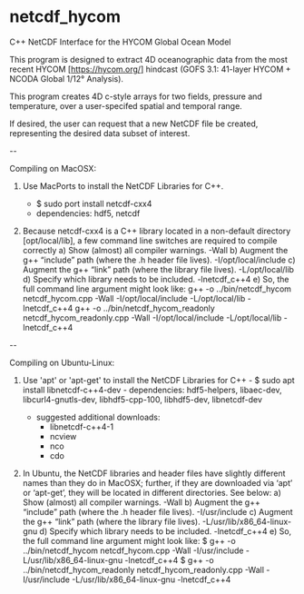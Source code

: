 # netcdf_hycom
C++ NetCDF Interface for the HYCOM Global Ocean Model

This program is designed to extract 4D oceanographic data from the most recent HYCOM [https://hycom.org/] hindcast (GOFS 3.1: 41-layer HYCOM + NCODA Global 1/12° Analysis).

This program creates 4D c-style arrays for two fields, pressure and temperature, over a user-specifed spatial and temporal range.

If desired, the user can request that a new NetCDF file be created, representing the desired data subset of interest.

--

Compiling on MacOSX:

1. Use MacPorts to install the NetCDF Libraries for C++.
	- $ sudo port install netcdf-cxx4
	- dependencies: hdf5, netcdf

2. Because netcdf-cxx4 is a C++ library located in a non-default directory [opt/local/lib], a few command line switches are required to compile correctly
	a) Show (almost) all compiler warnings.
		-Wall
	b) Augment the g++ “include” path (where the .h header file lives).
		-I/opt/local/include
	c) Augment the g++ “link” path (where the library file lives).
		-L/opt/local/lib
	d) Specify which library needs to be included.
		-lnetcdf_c++4
	e) So, the full command line argument might look like:
               g++ -o ../bin/netcdf_hycom netcdf_hycom.cpp -Wall -I/opt/local/include -L/opt/local/lib -lnetcdf_c++4
               g++ -o ../bin/netcdf_hycom_readonly netcdf_hycom_readonly.cpp -Wall -I/opt/local/include -L/opt/local/lib -lnetcdf_c++4


--

Compiling on Ubuntu-Linux:

1. Use 'apt' or 'apt-get' to install the NetCDF Libraries for C++
        - $ sudo apt install libnetcdf-c++4-dev
        - dependencies: hdf5-helpers, libaec-dev, libcurl4-gnutls-dev, libhdf5-cpp-100, libhdf5-dev, libnetcdf-dev
	- suggested additional downloads:
		- libnetcdf-c++4-1
		- ncview
		- nco
		- cdo

2. In Ubuntu, the NetCDF libraries and header files have slightly different names than they do in MacOSX; further, if they are downloaded via ‘apt’ or ‘apt-get’, they will be located in different directories.  See below:
	a) Show (almost) all compiler warnings.
		-Wall
	b) Augment the g++ “include” path (where the .h header file lives).
		-I/usr/include
	c) Augment the g++ “link” path (where the library file lives).
		-L/usr/lib/x86_64-linux-gnu
	d) Specify which library needs to be included.
		-lnetcdf_c++4
	e) So, the full command line argument might look like:
		$ g++ -o ../bin/netcdf_hycom netcdf_hycom.cpp -Wall -I/usr/include -L/usr/lib/x86_64-linux-gnu -lnetcdf_c++4
                $ g++ -o ../bin/netcdf_hycom_readonly netcdf_hycom_readonly.cpp -Wall -I/usr/include -L/usr/lib/x86_64-linux-gnu -lnetcdf_c++4



